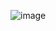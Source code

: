 ![image](https://github.com/gustavohpereira/bertoti/assets/108089562/79260864-e643-48e8-bd79-3ad9cf1a0a83)
